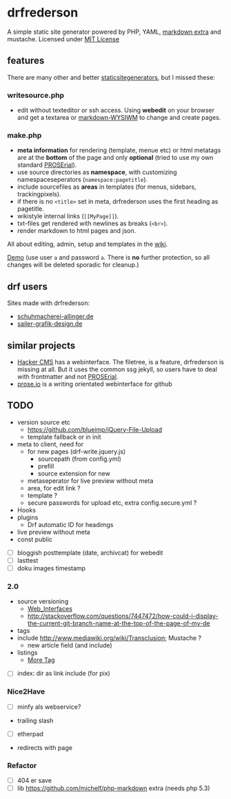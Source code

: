 drfrederson
=====

A simple static site generator powered by PHP, YAML, [markdown extra](https://michelf.ca/projects/php-markdown/extra/) and mustache. Licensed under [MIT License](LICENSE.md)

## features

There are many other and better [staticsitegenerators](http://staticsitegenerators.net), but I missed these:


### writesource.php

* edit without texteditor or ssh access. Using __webedit__ on your browser and get a textarea or [markdown-WYSIWM](https://simplemde.com/) to change and create pages.

### make.php

* __meta information__ for rendering (template, menue etc) or html metatags are at the __bottom__ of the page and only __optional__ (tried to use my own standard [PROSErial](https://github.com/klml/PROSErial)).
* use source directories as __namespace__, with customizing namespaceseperators (```namespace:pagetitle```).
* include sourcefiles as __areas__ in templates (for menus, sidebars, trackingpixels).
* if there is no ```<title>``` set in meta, drfrederson uses the first heading as pagetitle.
* wikistyle internal links (```[[MyPage]]```).
* txt-files get rendered with newlines as breaks (```<br>```).
* render markdown to html pages and json.


All about editing, admin, setup and templates in the [wiki](https://github.com/klml/drfrederson/wiki/drfrederson).

[Demo](http://drf.grus.uberspace.de/drf:admin) (use user `a` and password `a`. There is __no__ further protection, so all changes will be deleted sporadic for cleanup.)

## drf users 
Sites made with drfrederson:

* [schuhmacherei-allinger.de](http://schuhmacherei-allinger.de)
* [sailer-grafik-design.de](http://sailer-grafik-design.de)


## similar projects 

* [Hacker CMS](//github.com/kentonv/ssjekyll/) has a webinterface. The filetree, is a feature, drfrederson is missing at all. But it uses the common ssg jekyll, so users have to deal with frontmatter and not [PROSErial](//github.com/klml/PROSErial).
* [prose.io](https://prose.io) is a writing orientated webinterface for github



## TODO


- version source etc
    - https://github.com/blueimp/jQuery-File-Upload
    - template fallback or in init
- meta to client, need for
  - for new pages (drf-write.jquery.js)
    - sourcepath (from config.yml)
    - prefill
    - source extension for new
  - metaseperator for live preview without meta
  - area, for edit link ?
  - template ?
  - secure passwords for upload etc, extra config.secure.yml ?
- Hooks
- plugins
  - Drf automatic ID for headimgs
- live preview without meta
- const public
- [ ] bloggish posttemplate (date, archivcat) for webedit
- [ ] lasttest
- [ ] doku images timestamp

### 2.0
- source versioning
  - [Web_Interfaces](https://git.wiki.kernel.org/index.php/InterfacesFrontendsAndTools#Web_Interfaces)
  - http://stackoverflow.com/questions/7447472/how-could-i-display-the-current-git-branch-name-at-the-top-of-the-page-of-my-de
- tags
- include http://www.mediawiki.org/wiki/Transclusion; Mustache ?
    - new article field (and include)
- listings
    - [More Tag](https://en.support.wordpress.com/more-tag/)
- [ ] index: dir as link include (for pix)

### Nice2Have
- [ ] minfy als webservice?
- trailing slash
- [ ] etherpad
- redirects with page

### Refactor

- [ ] 404 er save
- [ ] lib https://github.com/michelf/php-markdown extra (needs php 5.3)
